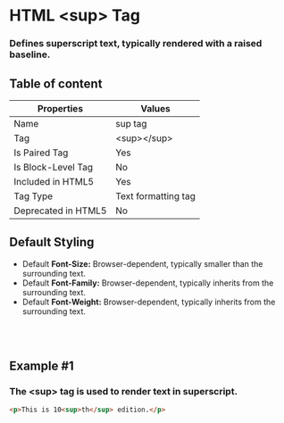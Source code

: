 # HTML &lt;sup&gt; Tag

### Defines superscript text, typically rendered with a raised baseline.



## Table of content


| Properties            | Values                                                               |
|---------------------|----------------------------------------------------------------------|
| Name                | sup tag                                                |
| Tag                 | &lt;sup&gt;&lt;/sup&gt;                                            |
| Is Paired Tag       | Yes                                                  |
| Is Block-Level Tag  | No                                |
| Included in HTML5   | Yes     |
| Tag Type            | Text formatting tag     |
| Deprecated in HTML5 | No     |


## Default Styling


-	Default **Font-Size:** Browser-dependent, typically smaller than the surrounding text.
-	Default **Font-Family:** Browser-dependent, typically inherits from the surrounding text.
-	Default **Font-Weight:** Browser-dependent, typically inherits from the surrounding text.


<br>
<br>

## Example #1
### The &lt;sup&gt; tag is used to render text in superscript.
```html
<p>This is 10<sup>th</sup> edition.</p>
``` 
<br>
<br>

